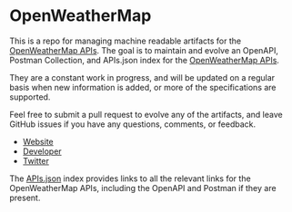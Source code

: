 # OpenWeatherMapThis is a repo for managing machine readable artifacts for the [OpenWeatherMap APIs](http://openweathermap.org). The goal is to maintain and evolve an OpenAPI, Postman Collection, and APIs.json index for the [OpenWeatherMap APIs](http://openweathermap.org).They are a constant work in progress, and will be updated on a regular basis when new information is added, or more of the specifications are supported.Feel free to submit a pull request to evolve any of the artifacts, and leave GitHub issues if you have any questions, comments, or feedback.- [Website](http://openweathermap.org)- [Developer](http://openweathermap.org)- [Twitter](https://twitter.com/OpenWeatherMap)The [APIs.json](https://github.com/api-evangelist/openweathermap/blob/master/apis.json) index provides links to all the relevant links for the OpenWeatherMap APIs, including the OpenAPI and Postman if they are present.